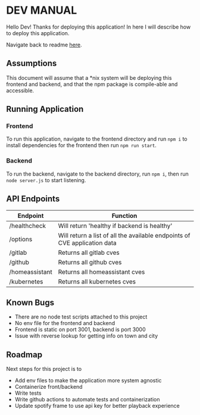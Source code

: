 # DEV MANUAL

Hello Dev! Thanks for deploying this application! In here I will describe how to deploy this application. 

Navigate back to readme [here](../README.md).

## Assumptions

This document will assume that a *nix system will be deploying this frontend and backend, and that the npm package is compile-able and accessible. 

## Running Application

### Frontend

To run this application, navigate to the frontend directory and run `npm i` to install dependencies for the frontend then run `npm run start`.

### Backend

To run the backend, navigate to the backend directory, run `npm i`, then run `node server.js` to start listening.

## API Endpoints

| Endpoint | Function |
|-|-|
| /healthcheck | Will return 'healthy if backend is healthy' |
| /options | Will return a list of all the available endpoints of CVE application data |
| /gitlab | Returns all gitlab cves |
| /github | Returns all github cves |
| /homeassistant | Returns all homeassistant cves |
| /kubernetes | Returns all kubernetes cves |

## Known Bugs

- There are no node test scripts attached to this project
- No env file for the frontend and backend
- Frontend is static on port 3001, backend is port 3000
- Issue with reverse lookup for getting info on town and city

## Roadmap

Next steps for this project is to 
- Add env files to make the application more system agnostic
- Containerize front/backend
- Write tests
- Write github actions to automate tests and containerization
- Update spotify frame to use api key for better playback experience

